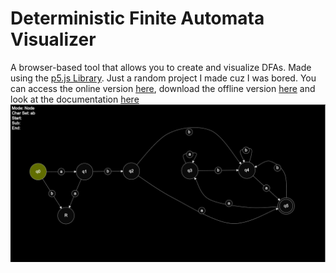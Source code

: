 # Deterministic Finite Automata Visualizer
A browser-based tool that allows you to create and visualize DFAs. Made using the [p5.js Library](https://www.p5js.org). Just a random project I made cuz I was bored. You can access the online version [here](https://vspecky.github.io/dfa-visualizer/index.html), download the offline version [here](https://drive.google.com/file/d/1v_R3Y06wHPx5JGMWkR_7vgctJkeZ6k6k/view?usp=sharing) and look at the documentation [here](https://www.github.com/vspecky/dfa-visualizer/tree/master/docs)  
![DFA](./docs/imgs/machine.png)